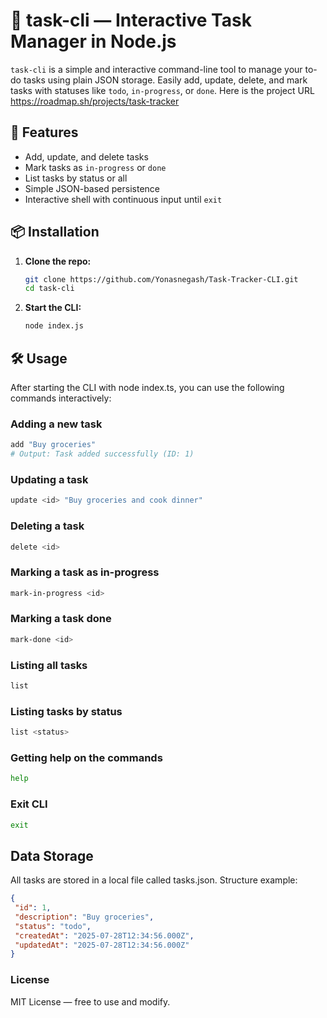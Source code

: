 # 🧾 task-cli — Interactive Task Manager in Node.js

`task-cli` is a simple and interactive command-line tool to manage your to-do tasks using plain JSON storage. Easily add, update, delete, and mark tasks with statuses like `todo`, `in-progress`, or `done`. Here is the project URL https://roadmap.sh/projects/task-tracker

## 🚀 Features

- Add, update, and delete tasks
- Mark tasks as `in-progress` or `done`
- List tasks by status or all
- Simple JSON-based persistence
- Interactive shell with continuous input until `exit`

## 📦 Installation

1. **Clone the repo:**

   ```bash
   git clone https://github.com/Yonasnegash/Task-Tracker-CLI.git
   cd task-cli
   ```

2. **Start the CLI:**

   ```bash
   node index.js
   ```

## 🛠️ Usage

After starting the CLI with node index.ts, you can use the following commands interactively:

### Adding a new task

   ```bash
   add "Buy groceries"
   # Output: Task added successfully (ID: 1)
   ```

### Updating a task

   ```bash
   update <id> "Buy groceries and cook dinner"
   ```

### Deleting a task

   ```bash
   delete <id>
   ```

### Marking a task as in-progress

   ```bash
   mark-in-progress <id>
   ```

### Marking a task done

   ```bash
   mark-done <id>
   ```

### Listing all tasks

   ```bash
   list
   ```

### Listing tasks by status

   ```bash
   list <status>
   ```

### Getting help on the commands

   ```bash
   help
   ```

### Exit CLI

   ```bash
   exit
   ```

## Data Storage

All tasks are stored in a local file called tasks.json. Structure example:

   ```json
   {
    "id": 1,
    "description": "Buy groceries",
    "status": "todo",
    "createdAt": "2025-07-28T12:34:56.000Z",
    "updatedAt": "2025-07-28T12:34:56.000Z"
   }
   ```

### License
MIT License — free to use and modify.